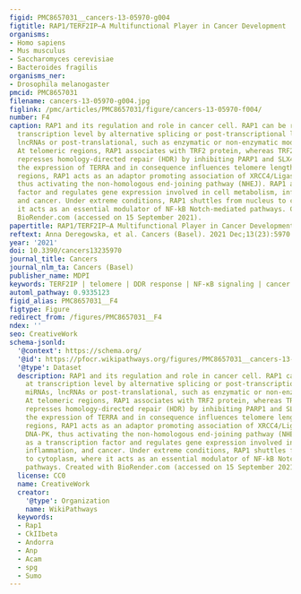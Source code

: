 ```yaml
---
figid: PMC8657031__cancers-13-05970-g004
figtitle: RAP1/TERF2IP—A Multifunctional Player in Cancer Development
organisms:
- Homo sapiens
- Mus musculus
- Saccharomyces cerevisiae
- Bacteroides fragilis
organisms_ner:
- Drosophila melanogaster
pmcid: PMC8657031
filename: cancers-13-05970-g004.jpg
figlink: /pmc/articles/PMC8657031/figure/cancers-13-05970-f004/
number: F4
caption: RAP1 and its regulation and role in cancer cell. RAP1 can be regulated at
  transcription level by alternative splicing or post-transcriptional level by miRNAs,
  lncRNAs or post-translational, such as enzymatic or non-enzymatic modifications.
  At telomeric regions, RAP1 associates with TRF2 protein, whereas TRF2–RAP1 complex
  represses homology-directed repair (HDR) by inhibiting PARP1 and SLX4. RAP1 regulates
  the expression of TERRA and in consequence influences telomere length. At non-telomeric
  regions, RAP1 acts as an adaptor promoting association of XRCC4/Ligase IV with DNA-PK,
  thus activating the non-homologous end-joining pathway (NHEJ). RAP1 acts as a transcription
  factor and regulates gene expression involved in cell metabolism, inflammation,
  and cancer. Under extreme conditions, RAP1 shuttles from nucleus to cytoplasm, where
  it acts as an essential modulator of NF-kB Notch-mediated pathways. Created with
  BioRender.com (accessed on 15 September 2021).
papertitle: RAP1/TERF2IP—A Multifunctional Player in Cancer Development.
reftext: Anna Deregowska, et al. Cancers (Basel). 2021 Dec;13(23):5970.
year: '2021'
doi: 10.3390/cancers13235970
journal_title: Cancers
journal_nlm_ta: Cancers (Basel)
publisher_name: MDPI
keywords: TERF2IP | telomere | DDR response | NF-κB signaling | cancer
automl_pathway: 0.9335123
figid_alias: PMC8657031__F4
figtype: Figure
redirect_from: /figures/PMC8657031__F4
ndex: ''
seo: CreativeWork
schema-jsonld:
  '@context': https://schema.org/
  '@id': https://pfocr.wikipathways.org/figures/PMC8657031__cancers-13-05970-g004.html
  '@type': Dataset
  description: RAP1 and its regulation and role in cancer cell. RAP1 can be regulated
    at transcription level by alternative splicing or post-transcriptional level by
    miRNAs, lncRNAs or post-translational, such as enzymatic or non-enzymatic modifications.
    At telomeric regions, RAP1 associates with TRF2 protein, whereas TRF2–RAP1 complex
    represses homology-directed repair (HDR) by inhibiting PARP1 and SLX4. RAP1 regulates
    the expression of TERRA and in consequence influences telomere length. At non-telomeric
    regions, RAP1 acts as an adaptor promoting association of XRCC4/Ligase IV with
    DNA-PK, thus activating the non-homologous end-joining pathway (NHEJ). RAP1 acts
    as a transcription factor and regulates gene expression involved in cell metabolism,
    inflammation, and cancer. Under extreme conditions, RAP1 shuttles from nucleus
    to cytoplasm, where it acts as an essential modulator of NF-kB Notch-mediated
    pathways. Created with BioRender.com (accessed on 15 September 2021).
  license: CC0
  name: CreativeWork
  creator:
    '@type': Organization
    name: WikiPathways
  keywords:
  - Rap1
  - CkIIbeta
  - Andorra
  - Anp
  - Acam
  - spg
  - Sumo
---
```

